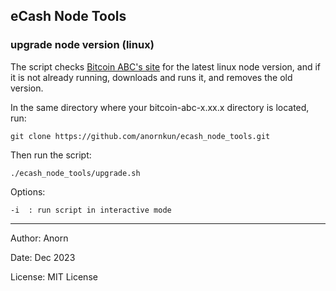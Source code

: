 ## eCash Node Tools 



### upgrade node version (linux)

The script checks [Bitcoin ABC's site](https://download.bitcoinabc.org/latest/linux/) for the latest linux node version, and if it is not already running, downloads and runs it, and removes the old version.

In the same directory where your bitcoin-abc-x.xx.x directory is located, run:

    git clone https://github.com/anornkun/ecash_node_tools.git

Then run the script:

    ./ecash_node_tools/upgrade.sh


Options:

    -i  : run script in interactive mode




---
Author: Anorn 

Date: Dec 2023

License: MIT License
